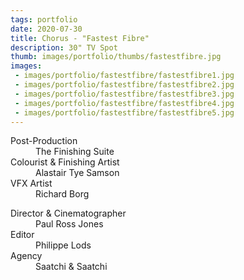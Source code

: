 ```yaml
---
tags: portfolio
date: 2020-07-30
title: Chorus - "Fastest Fibre"
description: 30" TV Spot
thumb: images/portfolio/thumbs/fastestfibre.jpg
images:
 - images/portfolio/fastestfibre/fastestfibre1.jpg
 - images/portfolio/fastestfibre/fastestfibre2.jpg
 - images/portfolio/fastestfibre/fastestfibre3.jpg
 - images/portfolio/fastestfibre/fastestfibre4.jpg
 - images/portfolio/fastestfibre/fastestfibre5.jpg
---
```


<dl>
  <dt>Post-Production</dt>
  <dd>The Finishing Suite</dd>

  <dt>Colourist & Finishing Artist</dt>
  <dd>Alastair Tye Samson</dd>

  <dt>VFX Artist</dt>
  <dd>Richard Borg</dd>
</dl>

<dl>
  <dt>Director & Cinematographer</dt>
  <dd>Paul Ross Jones</dd>

  <dt>Editor</dt>
  <dd>Philippe Lods</dd>

  <dt>Agency</dt>
  <dd>Saatchi &amp; Saatchi</dd>

</dl>
